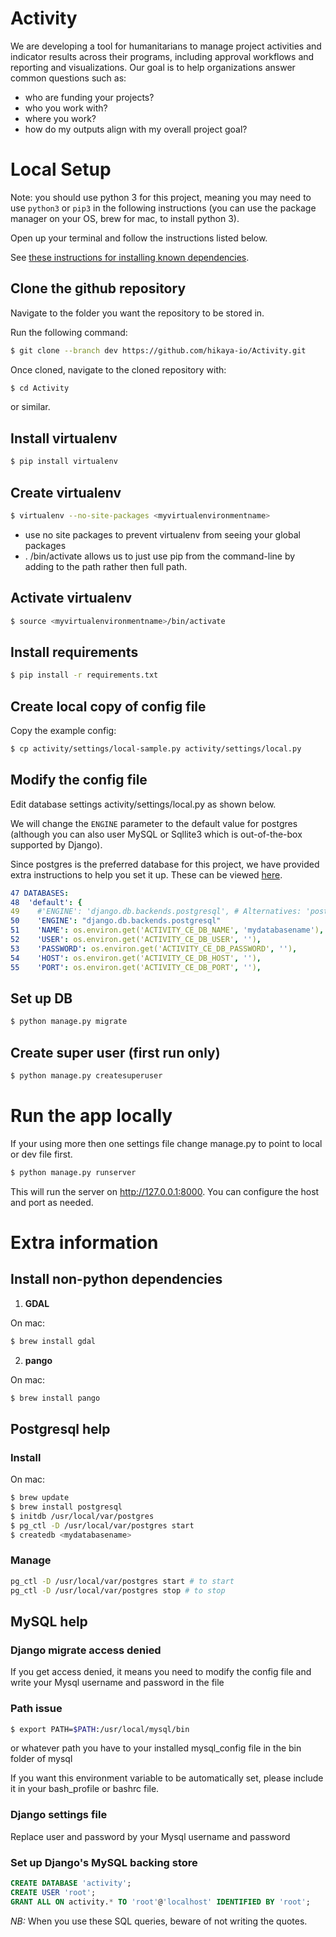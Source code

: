 


Activity
====

We are developing a tool for humanitarians to manage project activities and indicator results across their programs, including approval workflows and reporting and visualizations. Our goal is to help organizations answer common questions such as:
* who are funding your projects?
* who you work with?
* where you work?
* how do my outputs align with my overall project goal?

<!-- ## Configuration
Copy the activity/settings/local-sample.py to local.py and modify for your environment.

## To deploy changes in activity servers
Once all your changes have been committed to the repo, and before pushing them, run:
`. travis.sh` -->

<!-- ## To deploy locally via Docker
Run the following commands from the root of this repository:

NB: Ensure you have docker installed on your machine
  - `docker-compose build .`
  # run  migrations
  - `docker-compose run web python /code/manage.py migrate --noinput`
  # create superuser
  - `docker-compose run web python /code/manage.py createsuperuser`
  # start the app
  - `docker-compose up -d --build`
  # open on browser
  - `http://127.0.0.1:8000/` -->

# Local Setup

Note: you should use python 3 for this project, meaning you may need to use `python3` or `pip3` in the following instructions (you can use the package manager on your OS, brew for mac, to install python 3).

Open up your terminal and follow the instructions listed below.

See [these instructions for installing known dependencies](#install-non-python-dependencies).

## Clone the github repository

Navigate to the folder you want the repository to be stored in.

Run the following command:
```bash
$ git clone --branch dev https://github.com/hikaya-io/Activity.git
```

Once cloned, navigate to the cloned repository with:
```bash
$ cd Activity
```
or similar.

## Install virtualenv

```bash
$ pip install virtualenv
```

## Create virtualenv

```bash
$ virtualenv --no-site-packages <myvirtualenvironmentname>
```
* use no site packages to prevent virtualenv from seeing your global packages
* . <myvirtualenvironmentname>/bin/activate allows us to just use pip from the command-line by adding to the path rather then full path.

## Activate virtualenv

```bash
$ source <myvirtualenvironmentname>/bin/activate
```

## Install requirements

```bash
$ pip install -r requirements.txt
```

## Create local copy of config file

Copy the example config:
```bash
$ cp activity/settings/local-sample.py activity/settings/local.py
```

## Modify the config file
Edit database settings activity/settings/local.py as shown below.

We will change the `ENGINE` parameter to the default value for postgres (although you can also user MySQL or Sqllite3 which is out-of-the-box supported by Django).

Since postgres is the preferred database for this project, we have provided extra instructions to help you set it up. These can be viewed [here](#postgresql-help).

```yaml
47 DATABASES:
48  'default': {
49    #'ENGINE': 'django.db.backends.postgresql', # Alternatives: 'postgresql', 'postgresql_psycopg2', 'mysql', 'sqlite3' or 'oracle'.
50    'ENGINE': "django.db.backends.postgresql"
51    'NAME': os.environ.get('ACTIVITY_CE_DB_NAME', 'mydatabasename'), # replace mydatabasename here with the name of your database
52    'USER': os.environ.get('ACTIVITY_CE_DB_USER', ''),
53    'PASSWORD': os.environ.get('ACTIVITY_CE_DB_PASSWORD', ''),
54    'HOST': os.environ.get('ACTIVITY_CE_DB_HOST', ''),
55    'PORT': os.environ.get('ACTIVITY_CE_DB_PORT', ''),
```

## Set up DB

```bash
$ python manage.py migrate
```

## Create super user (first run only)

```bash
$ python manage.py createsuperuser
```

# Run the app locally

If your using more then one settings file change manage.py to point to local or dev file first.
```bash
$ python manage.py runserver
```

<!-- ## GOOGLE API
```bash
$ sudo pip install --upgrade google-api-python-client
``` -->

This will run the server on http://127.0.0.1:8000. You can configure the host and port as needed.

# Extra information

## Install non-python dependencies

1. **GDAL**

On mac:
```bash
$ brew install gdal
```

2. **pango**

On mac:
```bash
$ brew install pango
```

## Postgresql help

### Install

On mac:
```bash
$ brew update
$ brew install postgresql
$ initdb /usr/local/var/postgres
$ pg_ctl -D /usr/local/var/postgres start
$ createdb <mydatabasename>
```

### Manage

```bash
pg_ctl -D /usr/local/var/postgres start # to start
pg_ctl -D /usr/local/var/postgres stop # to stop
```

## MySQL help

### Django migrate access denied

If you get access denied, it means you need to modify the config file and write your Mysql username and password in the file

### Path issue

```bash
$ export PATH=$PATH:/usr/local/mysql/bin
```
or whatever path you have to your installed mysql_config file in the bin folder of mysql

If you want this environment variable to be automatically set, please include it in your bash_profile or bashrc file.

### Django settings file
Replace user and password by your Mysql username and password

### Set up Django's MySQL backing store
```sql
CREATE DATABASE 'activity';
CREATE USER 'root';
GRANT ALL ON activity.* TO 'root'@'localhost' IDENTIFIED BY 'root';
```
*NB:* When you use these SQL queries, beware of not writing the quotes.
